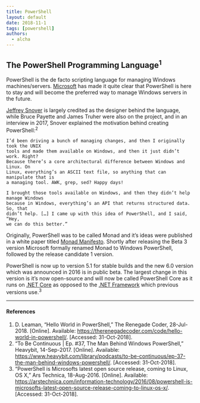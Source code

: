 ```yaml
---
title: PowerShell
layout: default
date: 2018-11-1 
tags: [powershell]
authors:
  - alcha
---
```


## The PowerShell Programming Language<sup>1</sup>

PowerShell is the de facto scripting language for managing Windows machines/servers.
[Microsoft][2] has made it quite clear that PowerShell is here to stay and will become
the preferred way to manage Windows servers in the future.

[Jeffrey Snover][1] is largely credited as the designer behind the language, while
Bruce Payette and James Truher were also on the project, and in an interview in
2017, Snover explained the motivation behind creating PowerShell:<sup>2</sup>

    I’d been driving a bunch of managing changes, and then I originally took the UNIX
    tools and made them available on Windows, and then it just didn’t work. Right?
    Because there’s a core architectural difference between Windows and Linux. On
    Linux, everything’s an ASCII text file, so anything that can manipulate that is
    a managing tool. AWK, grep, sed? Happy days!

    I brought those tools available on Windows, and then they didn’t help manage Windows
    because in Windows, everything’s an API that returns structured data. So, that
    didn’t help. […] I came up with this idea of PowerShell, and I said, “Hey,
    we can do this better.”

Originally, PowerShell was to be called Monad and it’s ideas were published in a
white paper titled [Monad Manifesto][3]. Shortly after releasing the Beta 3 version
Microsoft formally renamed Monad to Windows PowerShell, followed by the release
candidate 1 version.

PowerShell is now up to version 5.1 for stable builds and the new 6.0 version
which was announced in 2016 is in public beta. The largest change in this version
is it’s now open-source and will now be called PowerShell Core as it runs on
[.NET Core][4] as opposed to the [.NET Framework][5] which previous versions use.<sup>3</sup>

---

#### References

1. D. Leaman, “Hello World in PowerShell,” The Renegade Coder, 28-Jul-2018.
  [Online]. Available: <https://therenegadecoder.com/code/hello-world-in-powershell/>.
  [Accessed: 31-Oct-2018].
2. “To Be Continuous | Ep. #37, The Man Behind Windows PowerShell,” Heavybit,
  14-Sep-2017. [Online]. Available: <https://www.heavybit.com/library/podcasts/to-be-continuous/ep-37-the-man-behind-windows-powershell/>.
  [Accessed: 31-Oct-2018].
3. “PowerShell is Microsofts latest open source release, coming to Linux, OS X,”
  Ars Technica, 18-Aug-2016. [Online]. Available: <https://arstechnica.com/information-technology/2016/08/powershell-is-microsofts-latest-open-source-release-coming-to-linux-os-x/>.
  [Accessed: 31-Oct-2018].

[1]: https://en.wikipedia.org/wiki/Jeffrey_Snover
[2]: https://www.microsoft.com/
[3]: https://blogs.msdn.microsoft.com/powershell/2007/03/18/monad-manifesto-the-origin-of-windows-powershell/
[4]: https://www.microsoft.com/net/download
[5]: https://www.microsoft.com/net/learn/architecture
